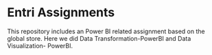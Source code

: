 # Entri Assignments
This repository includes an Power BI related assignment based on the global store. Here we did Data Transformation-PowerBI and Data Visualization- PowerBI.
